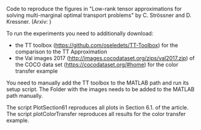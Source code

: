 Code to reproduce the figures in "Low-rank tensor approximations for solving multi-marginal optimal transport problems" by C. Strössner and D. Kressner.
(Arxiv: )

To run the experiments you need to additionally download:
- the TT toolbox (https://github.com/oseledets/TT-Toolbox) for the comparison to the TT Approximation
- the Val images 2017 (http://images.cocodataset.org/zips/val2017.zip) of the COCO data set (https://cocodataset.org/#home) for the color transfer example

You need to manually add the TT toolbox to the MATLAB path and run its setup script. The Folder with the images needs to be added to the MATLAB path manually.

The script PlotSection61 reproduces all plots in Section 6.1. of the article. The script plotColorTransfer reproduces all results for the color transfer example. 
